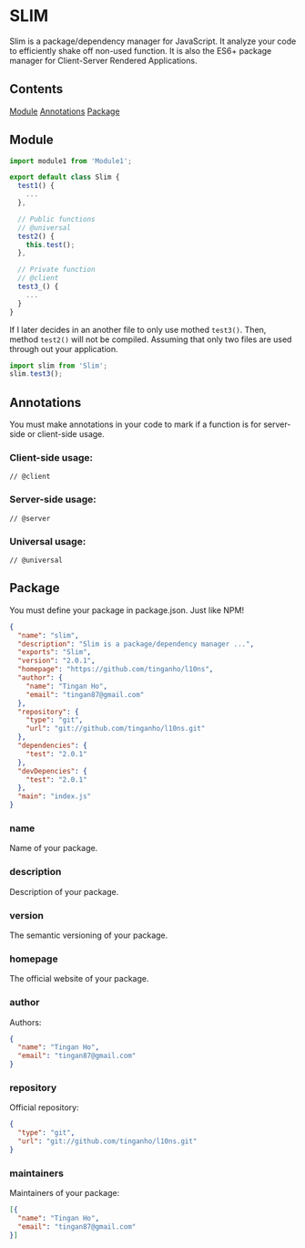 SLIM
====

Slim is a package/dependency manager for JavaScript. It analyze your code to efficiently shake off non-used function. It is also the ES6+ package manager for Client-Server Rendered Applications.

## Contents
[Module](#module)
[Annotations](#annotations)
[Package](#package)

## Module
```javascript
import module1 from 'Module1';

export default class Slim {
  test1() {
    ...
  },

  // Public functions
  // @universal
  test2() {
    this.test();
  },

  // Private function
  // @client
  test3_() {
    ...
  }
}
```

If I later decides in an another file to only use mothed `test3()`. Then, method `test2()` will not be compiled. Assuming that only two files are used through out your application.

```javascript
import slim from 'Slim';
slim.test3();
```

## Annotations
You must make annotations in your code to mark if a function is for server-side or client-side usage.

### Client-side usage:
```
// @client
```

### Server-side usage:
```
// @server
```

### Universal usage:
```
// @universal
```

## Package
You must define your package in package.json. Just like NPM!
```json
{
  "name": "slim",
  "description": "Slim is a package/dependency manager ...",
  "exports": "Slim",
  "version": "2.0.1",
  "homepage": "https://github.com/tinganho/l10ns",
  "author": {
    "name": "Tingan Ho",
    "email": "tingan87@gmail.com"
  },
  "repository": {
    "type": "git",
    "url": "git://github.com/tinganho/l10ns.git"
  },
  "dependencies": {
    "test": "2.0.1"
  },
  "devDepencies": {
    "test": "2.0.1"
  },
  "main": "index.js"
}
```

### name
Name of your package.

### description
Description of your package.

### version
The semantic versioning of your package.

### homepage
The official website of your package.

### author
Authors:

```json
{
  "name": "Tingan Ho",
  "email": "tingan87@gmail.com"
}
```

### repository
Official repository:
```json
{
  "type": "git",
  "url": "git://github.com/tinganho/l10ns.git"
}
```


### maintainers
Maintainers of your package:
```json
[{
  "name": "Tingan Ho",
  "email": "tingan87@gmail.com"
}]
```

